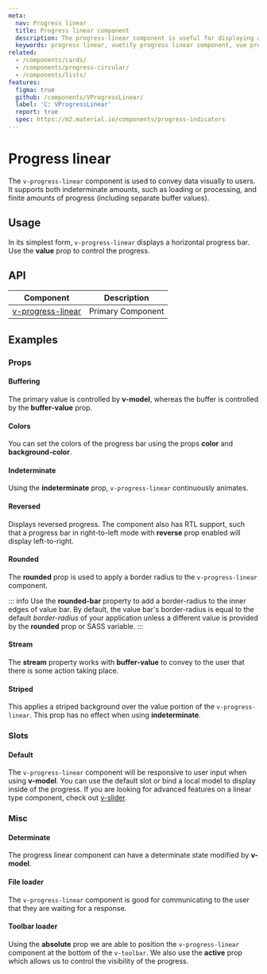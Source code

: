 ```yaml
---
meta:
  nav: Progress linear
  title: Progress linear component
  description: The progress-linear component is useful for displaying a visual indicator of numerical data in a straight line.
  keywords: progress linear, vuetify progress linear component, vue progress linear component, linear progress
related:
  - /components/cards/
  - /components/progress-circular/
  - /components/lists/
features:
  figma: true
  github: /components/VProgressLinear/
  label: 'C: VProgressLinear'
  report: true
  spec: https://m2.material.io/components/progress-indicators
---
```


# Progress linear

The `v-progress-linear` component is used to convey data visually to users. It supports both indeterminate amounts, such as loading or processing, and finite amounts of progress (including separate buffer values).

<PageFeatures />

## Usage

In its simplest form, `v-progress-linear` displays a horizontal progress bar. Use the **value** prop to control the progress.

<ExamplesUsage name="v-progress-linear" />

<PromotedEntry />

## API

| Component | Description |
| - | - |
| [v-progress-linear](/api/v-progress-linear/) | Primary Component |

<ApiInline hide-links />

## Examples

### Props

#### Buffering

The primary value is controlled by **v-model**, whereas the buffer is controlled by the **buffer-value** prop.

<ExamplesExample file="v-progress-linear/prop-buffer-value" />

#### Colors

You can set the colors of the progress bar using the props **color** and **background-color**.

<ExamplesExample file="v-progress-linear/prop-colors" />

#### Indeterminate

Using the **indeterminate** prop, `v-progress-linear` continuously animates.

<ExamplesExample file="v-progress-linear/prop-indeterminate" />

#### Reversed

Displays reversed progress. The component also has RTL support, such that a progress bar in right-to-left mode with **reverse** prop enabled will display left-to-right.

<ExamplesExample file="v-progress-linear/prop-reverse" />

#### Rounded

The **rounded** prop is used to apply a border radius to the `v-progress-linear` component.

<ExamplesExample file="v-progress-linear/prop-rounded" />

::: info
  Use the **rounded-bar** property to add a border-radius to the inner edges of value bar. By default, the value bar's border-radius is equal to the default _border-radius_ of your application unless a different value is provided by the **rounded** prop or SASS variable.
:::

#### Stream

The **stream** property works with **buffer-value** to convey to the user that there is some action taking place.

<ExamplesExample file="v-progress-linear/prop-stream" />

#### Striped

This applies a striped background over the value portion of the `v-progress-linear`. This prop has no effect when using **indeterminate**.

<ExamplesExample file="v-progress-linear/prop-striped" />

### Slots

#### Default

The `v-progress-linear` component will be responsive to user input when using **v-model**. You can use the default slot or bind a local model to display inside of the progress. If you are looking for advanced features on a linear type component, check out [v-slider](/components/sliders).

<ExamplesExample file="v-progress-linear/slot-default" />

### Misc

#### Determinate

The progress linear component can have a determinate state modified by **v-model**.

<ExamplesExample file="v-progress-linear/misc-determinate" />

#### File loader

The `v-progress-linear` component is good for communicating to the user that they are waiting for a response.

<ExamplesExample file="v-progress-linear/misc-file-loader" />

#### Toolbar loader

Using the **absolute** prop we are able to position the `v-progress-linear` component at the bottom of the `v-toolbar`. We also use the **active** prop which allows us to control the visibility of the progress.

<ExamplesExample file="v-progress-linear/misc-toolbar-loader" />

